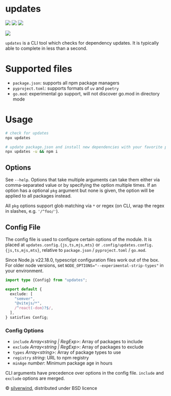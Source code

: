 # updates
[![](https://img.shields.io/npm/v/updates.svg?style=flat)](https://www.npmjs.org/package/updates) [![](https://img.shields.io/npm/dm/updates.svg)](https://www.npmjs.org/package/updates) [![](https://packagephobia.com/badge?p=updates)](https://packagephobia.com/result?p=updates)

![](./screenshot.png)

`updates` is a CLI tool which checks for dependency updates. It is typically able to complete in less than a second.

# Supported files

- `package.json`: supports all npm package managers
- `pyproject.toml`: supports formats of `uv` and `poetry`
- `go.mod`: experimental go support, will not discover go.mod in directory mode

# Usage

```bash
# check for updates
npx updates

# update package.json and install new dependencies with your favorite package manager
npx updates -u && npm i
```

## Options

See `--help`. Options that take multiple arguments can take them either via comma-separated value or by specifying the option multiple times. If an option has a optional `pkg` argument but none is given, the option will be applied to all packages instead.

All `pkg` options support glob matching via `*` or regex (on CLI, wrap the regex in slashes, e.g. `'/^foo/'`).

## Config File

The config file is used to configure certain options of the module. It is placed at `updates.config.{js,ts,mjs,mts}` or `.config/updates.config.{js,ts,mjs,mts}`, relative to `package.json` / `pyproject.toml` / `go.mod`.

Since Node.js v22.18.0, typescript configuration files work out of the box. For older node versions, set `NODE_OPTIONS="--experimental-strip-types"` in your environment.

```ts
import type {Config} from "updates";

export default {
  exclude: [
    "semver",
    "@vitejs/*",
    /^react(-dom)?$/,
  ],
} satisfies Config;
```

### Config Options

- `include` *Array\<string | RegExp>*: Array of packages to include
- `exclude` *Array\<string | RegExp>*: Array of packages to exclude
- `types` *Array\<string>*: Array of package types to use
- `registry` *string*: URL to npm registry
- `minAge` *number*: Minimum package age in hours

CLI arguments have precedence over options in the config file. `include` and `exclude` options are merged.

© [silverwind](https://github.com/silverwind), distributed under BSD licence
